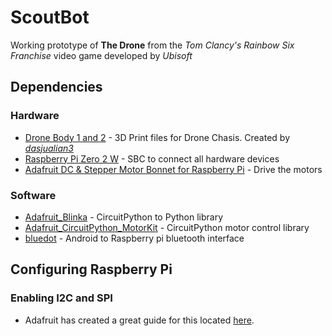 # ScoutBot

Working prototype of **The Drone** from the _Tom Clancy's Rainbow Six Franchise_ video game developed by _Ubisoft_

## Dependencies

### Hardware
- [Drone Body 1 and 2](https://www.printables.com/model/146027-rainbow-six-siege-drone/files) - 3D Print files for Drone Chasis. Created by [_dasjualian3_](https://www.printables.com/@dasjulian3_228135)
- [Raspberry Pi Zero 2 W](https://www.raspberrypi.com/products/raspberry-pi-zero-2-w/) - SBC to connect all hardware devices
- [Adafruit DC & Stepper Motor Bonnet for Raspberry Pi](https://www.adafruit.com/product/4280) - Drive the motors
### Software
- [Adafruit_Blinka](https://pypi.org/project/Adafruit-Blinka/) - CircuitPython to Python library
- [Adafruit_CircuitPython_MotorKit](https://github.com/adafruit/Adafruit_CircuitPython_MotorKit) - CircuitPython motor control library
- [bluedot](https://bluedot.readthedocs.io/en/latest/dotapi.html) - Android to Raspberry pi bluetooth interface

## Configuring Raspberry Pi

### Enabling I2C and SPI
- Adafruit has created a great guide for this located [here](https://learn.adafruit.com/adafruits-raspberry-pi-lesson-4-gpio-setup/configuring-i2c).

